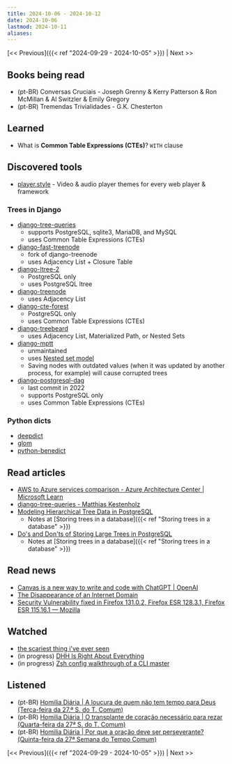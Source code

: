 ```yaml
---
title: 2024-10-06 - 2024-10-12
date: 2024-10-06
lastmod: 2024-10-11
aliases:
---
```


[<< Previous]({{< ref "2024-09-29 - 2024-10-05" >}}) | Next >>


## Books being read
- (pt-BR) Conversas Cruciais - Joseph Grenny & Kerry Patterson & Ron McMillan &
  Al Switzler & Emily Gregory
- (pt-BR) Tremendas Trivialidades - G.K. Chesterton


## Learned
- What is **Common Table Expressions (CTEs)**? `WITH` clause


## Discovered tools
- [player.style](https://player.style) - Video & audio player themes for every
  web player & framework

### Trees in Django
- [django-tree-queries](https://github.com/feincms/django-tree-queries)
    * supports PostgreSQL, sqlite3, MariaDB, and MySQL
    * uses Common Table Expressions (CTEs)
- [django-fast-treenode](https://github.com/TimurKady/django-fast-treenode)
    * fork of django-treenode
    * uses Adjacency List + Closure Table
- [django-ltree-2](https://github.com/baseplate-admin/django-ltree-2)
    * PostgreSQL only
    * uses PostgreSQL ltree
- [django-treenode](https://github.com/fabiocaccamo/django-treenode)
    * uses Adjacency List
- [django-cte-forest](https://github.com/matthiask/django-cte-forest)
    * PostgreSQL only
    * uses Common Table Expressions (CTEs)
- [django-treebeard](https://github.com/django-treebeard/django-treebeard)
    * uses Adjacency List, Materialized Path, or Nested Sets
- [django-mptt](https://github.com/django-mptt/django-mptt)
    * unmaintained
    * uses [Nested set model](https://en.wikipedia.org/wiki/Nested_set_model)
    * Saving nodes with outdated values (when it was updated by another
      process, for example) will cause corrupted trees
- [django-postgresql-dag](https://github.com/OmenApps/django-postgresql-dag)
    * last commit in 2022
    * supports PostgreSQL only
    * uses Common Table Expressions (CTEs)

### Python dicts
- [deepdict](https://github.com/henriquebastos/deepdict)
- [glom](https://github.com/mahmoud/glom)
- [python-benedict](https://github.com/fabiocaccamo/python-benedict)


## Read articles
- [AWS to Azure services comparison - Azure Architecture Center | Microsoft Learn](https://learn.microsoft.com/en-us/azure/architecture/aws-professional/services)
- [django-tree-queries - Matthias Kestenholz](https://406.ch/writing/django-tree-queries)
- [Modeling Hierarchical Tree Data in PostgreSQL](https://leonardqmarcq.com/posts/modeling-hierarchical-tree-data)
    * Notes at [Storing trees in a database]({{< ref "Storing trees in a database" >}})
- [Do's and Don'ts of Storing Large Trees in PostgreSQL](https://leonardqmarcq.com/posts/dos-and-donts-of-modeling-hierarchical-trees-in-postgres)
    * Notes at [Storing trees in a database]({{< ref "Storing trees in a database" >}})


## Read news
- [Canvas is a new way to write and code with ChatGPT | OpenAI](https://openai.com/index/introducing-canvas/)
- [The Disappearance of an Internet Domain](https://every.to/p/the-disappearance-of-an-internet-domain)
- [Security Vulnerability fixed in Firefox 131.0.2, Firefox ESR 128.3.1, Firefox ESR 115.16.1 — Mozilla](https://www.mozilla.org/en-US/security/advisories/mfsa2024-51)


## Watched
- [the scariest thing i've ever seen](https://www.youtube.com/watch?v=QAglUbhcbeI)
- (in progress) [DHH Is Right About Everything](https://www.youtube.com/watch?v=mTa2d3OLXhg)
- (in progress) [Zsh config walkthrough of a CLI master](https://www.youtube.com/watch?v=3rCljrDfZ3Y)


## Listened
- (pt-BR) [Homilia Diária | A loucura de quem não tem tempo para Deus (Terça-feira da 27.ª S. do T. Comum)](https://www.youtube.com/watch?v=v78dIQPsrOc)
- (pt-BR) [Homilia Diária | O transplante de coração necessário para rezar (Quarta-feira da 27ª S. do T. Comum)](https://www.youtube.com/watch?v=TRJe1gBAFB0)
- (pt-BR) [Homilia Diária | Por que a oração deve ser perseverante? (Quinta-feira da 27ª Semana do Tempo Comum)](https://www.youtube.com/watch?v=afv0aZnDz28)


[<< Previous]({{< ref "2024-09-29 - 2024-10-05" >}}) | Next >>
